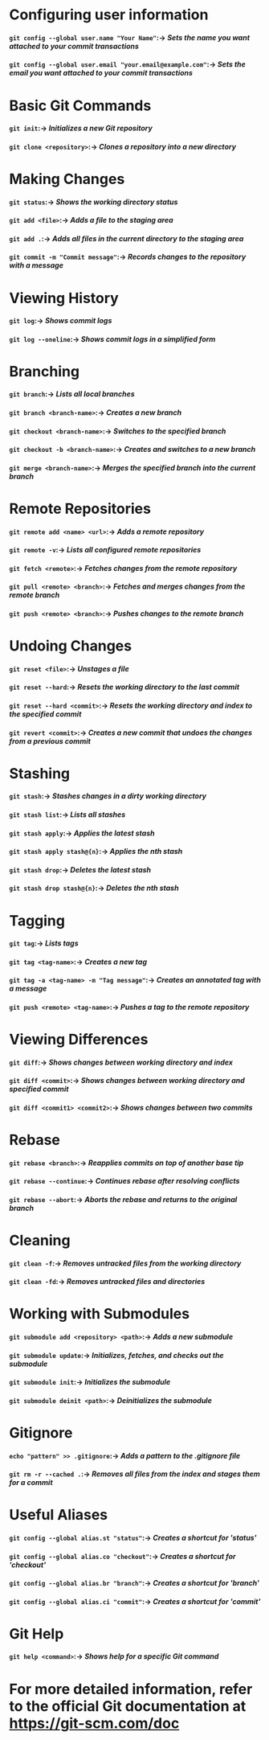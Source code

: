 # Configuring user information

#### `git config --global user.name "Your Name"`:-> _Sets the name you want attached to your commit transactions_

#### `git config --global user.email "your.email@example.com"`:-> _Sets the email you want attached to your commit transactions_

# Basic Git Commands

#### `git init`:-> _Initializes a new Git repository_

#### `git clone <repository>`:-> _Clones a repository into a new directory_

# Making Changes

#### `git status`:-> _Shows the working directory status_

#### `git add <file>`:-> _Adds a file to the staging area_

#### `git add .`:-> _Adds all files in the current directory to the staging area_

#### `git commit -m "Commit message"`:-> _Records changes to the repository with a message_

# Viewing History

#### `git log`:-> _Shows commit logs_

#### `git log --oneline`:-> _Shows commit logs in a simplified form_

# Branching

#### `git branch`:-> _Lists all local branches_

#### `git branch <branch-name>`:-> _Creates a new branch_

#### `git checkout <branch-name>`:-> _Switches to the specified branch_

#### `git checkout -b <branch-name>`:-> _Creates and switches to a new branch_

#### `git merge <branch-name>`:-> _Merges the specified branch into the current branch_

# Remote Repositories

#### `git remote add <name> <url>`:-> _Adds a remote repository_

#### `git remote -v`:-> _Lists all configured remote repositories_

#### `git fetch <remote>`:-> _Fetches changes from the remote repository_

#### `git pull <remote> <branch>`:-> _Fetches and merges changes from the remote branch_

#### `git push <remote> <branch>`:-> _Pushes changes to the remote branch_

# Undoing Changes

#### `git reset <file>`:-> _Unstages a file_

#### `git reset --hard`:-> _Resets the working directory to the last commit_

#### `git reset --hard <commit>`:-> _Resets the working directory and index to the specified commit_

#### `git revert <commit>`:-> _Creates a new commit that undoes the changes from a previous commit_

# Stashing

#### `git stash`:-> _Stashes changes in a dirty working directory_

#### `git stash list`:-> _Lists all stashes_

#### `git stash apply`:-> _Applies the latest stash_

#### `git stash apply stash@{n}`:-> _Applies the nth stash_

#### `git stash drop`:-> _Deletes the latest stash_

#### `git stash drop stash@{n}`:-> _Deletes the nth stash_

# Tagging

#### `git tag`:-> _Lists tags_

#### `git tag <tag-name>`:-> _Creates a new tag_

#### `git tag -a <tag-name> -m "Tag message"`:-> _Creates an annotated tag with a message_

#### `git push <remote> <tag-name>`:-> _Pushes a tag to the remote repository_

# Viewing Differences

#### `git diff`:-> _Shows changes between working directory and index_

#### `git diff <commit>`:-> _Shows changes between working directory and specified commit_

#### `git diff <commit1> <commit2>`:-> _Shows changes between two commits_

# Rebase

#### `git rebase <branch>`:-> _Reapplies commits on top of another base tip_

#### `git rebase --continue`:-> _Continues rebase after resolving conflicts_

#### `git rebase --abort`:-> _Aborts the rebase and returns to the original branch_

# Cleaning

#### `git clean -f`:-> _Removes untracked files from the working directory_

#### `git clean -fd`:-> _Removes untracked files and directories_

# Working with Submodules

#### `git submodule add <repository> <path>`:-> _Adds a new submodule_

#### `git submodule update`:-> _Initializes, fetches, and checks out the submodule_

#### `git submodule init`:-> _Initializes the submodule_

#### `git submodule deinit <path>`:-> _Deinitializes the submodule_

# Gitignore

#### `echo "pattern" >> .gitignore`:-> _Adds a pattern to the .gitignore file_

#### `git rm -r --cached .`:-> _Removes all files from the index and stages them for a commit_

# Useful Aliases

#### `git config --global alias.st "status"`:-> _Creates a shortcut for 'status'_

#### `git config --global alias.co "checkout"`:-> _Creates a shortcut for 'checkout'_

#### `git config --global alias.br "branch"`:-> _Creates a shortcut for 'branch'_

#### `git config --global alias.ci "commit"`:-> _Creates a shortcut for 'commit'_

# Git Help

#### `git help <command>`:-> _Shows help for a specific Git command_

# For more detailed information, refer to the official Git documentation at https://git-scm.com/doc
